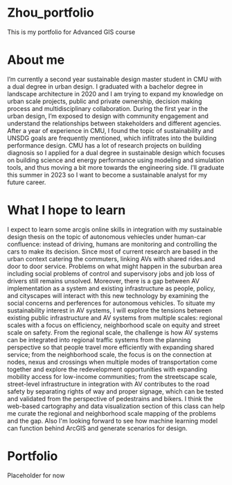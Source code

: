# Zhou_portfolio
This is my portfolio for Advanced GIS course

# About me
I’m currently a second year sustainable design master student in CMU with a dual degree in urban design. I graduated with a bachelor degree in landscape architecture in 2020 and I am trying to expand my knowledge on urban scale projects, public and private ownership, decision making process and multidisciplinary collaboration. During the first year in the urban design, I’m exposed to design with community engagement and understand the relationships between stakeholders and different agencies. After a year of experience in CMU, I found the topic of sustainability and UNSDG goals are frequently mentioned, which infiltrates into the building performance design. CMU has a lot of research projects on building diagnosis so I applied for a dual degree in sustainable design which focuses on building science and energy performance using modeling and simulation tools, and thus moving a bit more towards the engineering side. I’ll graduate this summer in 2023 so I want to become a sustainable analyst for my future career.

# What I hope to learn
I expect to learn some arcgis online skills in integration with my sustainable design thesis on the topic of autonomous vehiecles under human-car confluence: instead of driving, humans are monitoring and controlling the cars to make its decision. Since most of current research are based in the urban context catering the commuters, linking AVs with shared rides.and door to door service. Problems on what might happen in the suburban area including social problems of control and supervisory jobs and job loss of drivers still remains unsolved. Moreover, there is a gap between AV implementation as a system and existing infrastructure as people, policy, and cityscapes will interact with this new technology by examining the social concerns and perferences for autonomous vehicles. 
To situate my sustainability interest in AV systems, I will explore the tensions between existing public infrastructure and AV systems from multiple scales: regional scales with a focus on efficiency, neighborhood scale on equity and street scale on safety. From the regional scale, the challenge is how AV systems can be integrated into regional traffic systems from the planning perspective so that people travel more efficiently with expanding shared service; from the neighborhood scale, the focus is on the connection at nodes, nexus and crossings when multiple modes of transportation come together and explore the redevelopment opportunities with expanding mobility access for low-income communities; from the streetscape scale, street-level infrastructure in integration with AV contributes to the road safety by separating rights of way and proper signage, which can be tested and validated from the perspective of pedestrains and bikers. 
I think the web-based cartography and data visualization section of this class can help me curate the regional and neighborhood scale mapping of the problems and the gap. Also I'm looking forward to see how machine learning model can function behind ArcGIS and generate scenarios for design.

# Portfolio
Placeholder for now
